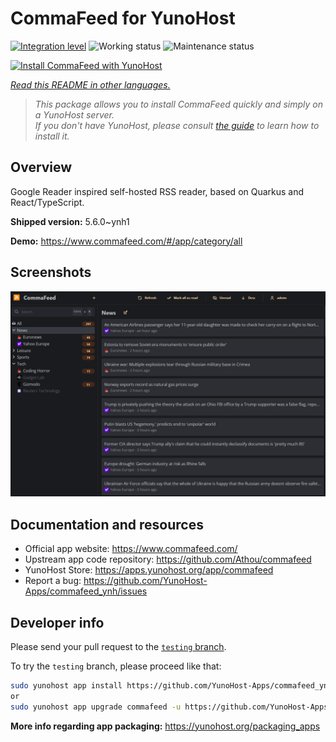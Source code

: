 <!--
N.B.: This README was automatically generated by <https://github.com/YunoHost/apps/tree/master/tools/readme_generator>
It shall NOT be edited by hand.
-->

# CommaFeed for YunoHost

[![Integration level](https://apps.yunohost.org/badge/integration/commafeed)](https://ci-apps.yunohost.org/ci/apps/commafeed/)
![Working status](https://apps.yunohost.org/badge/state/commafeed)
![Maintenance status](https://apps.yunohost.org/badge/maintained/commafeed)

[![Install CommaFeed with YunoHost](https://install-app.yunohost.org/install-with-yunohost.svg)](https://install-app.yunohost.org/?app=commafeed)

*[Read this README in other languages.](./ALL_README.md)*

> *This package allows you to install CommaFeed quickly and simply on a YunoHost server.*  
> *If you don't have YunoHost, please consult [the guide](https://yunohost.org/install) to learn how to install it.*

## Overview

Google Reader inspired self-hosted RSS reader, based on Quarkus and React/TypeScript.

**Shipped version:** 5.6.0~ynh1

**Demo:** <https://www.commafeed.com/#/app/category/all>

## Screenshots

![Screenshot of CommaFeed](./doc/screenshots/screenshot.png)

## Documentation and resources

- Official app website: <https://www.commafeed.com/>
- Upstream app code repository: <https://github.com/Athou/commafeed>
- YunoHost Store: <https://apps.yunohost.org/app/commafeed>
- Report a bug: <https://github.com/YunoHost-Apps/commafeed_ynh/issues>

## Developer info

Please send your pull request to the [`testing` branch](https://github.com/YunoHost-Apps/commafeed_ynh/tree/testing).

To try the `testing` branch, please proceed like that:

```bash
sudo yunohost app install https://github.com/YunoHost-Apps/commafeed_ynh/tree/testing --debug
or
sudo yunohost app upgrade commafeed -u https://github.com/YunoHost-Apps/commafeed_ynh/tree/testing --debug
```

**More info regarding app packaging:** <https://yunohost.org/packaging_apps>
